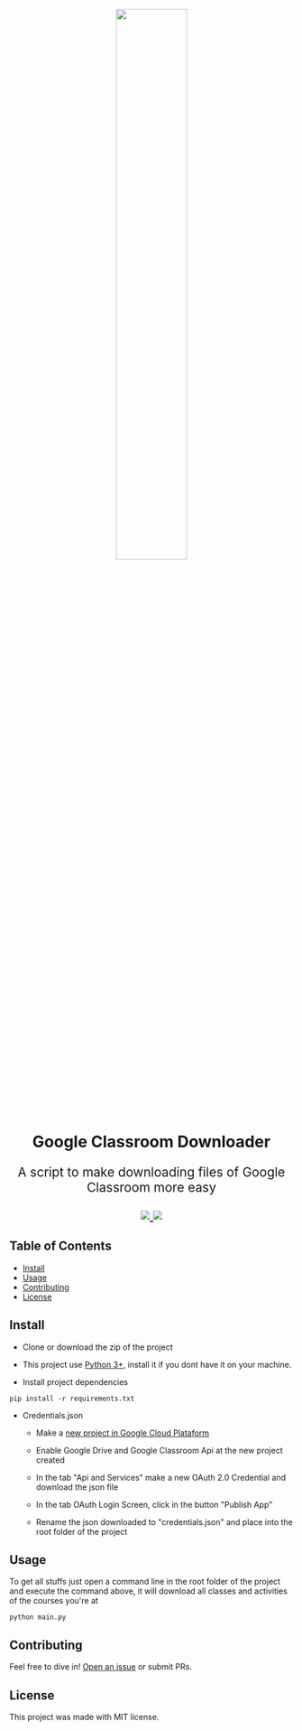 
<p align="center" width="100%">
    <img width="50%" src="https://github.com/eduardopenedo/google_classroom_downloader/blob/main/docs/images/kissclipart-google-classroom-icon-clipart-google-classroom-edu-9a98222156330de7.png?raw=true"> 
</p>

<h1 align="center">
    Google Classroom Downloader
</h1>

<p align="center" style="font-size:1.4rem">
    A script to make downloading files of Google Classroom more easy
</p>

<p align="center" style="font-size:1.4rem">
    <a href="https://pyup.io/repos/github/eduardopenedo/google_classroom_downloader/">
        <img src="https://pyup.io/repos/github/eduardopenedo/google_classroom_downloader/shield.svg">
    </a>
        <a href="https://pyup.io/repos/github/eduardopenedo/google_classroom_downloader/">
        <img src="https://pyup.io/repos/github/eduardopenedo/google_classroom_downloader/python-3-shield.svg">
    </a>
</p>

## Table of Contents

- [Install](#install)
- [Usage](#usage)
- [Contributing](#contributing)
- [License](#license)

## Install

* Clone or download the zip of the project

* This project use [Python 3+](https://www.python.org/downloads/), install it if you dont have it on your machine.

* Install project dependencies
```
pip install -r requirements.txt
```

* Credentials.json
    * Make a [new project in Google Cloud Plataform](https://developers.google.com/workspace/guides/create-project)

    * Enable Google Drive and Google Classroom Api at the new project created

    * In the tab "Api and Services" make a new OAuth 2.0 Credential and download the json file

    * In the tab OAuth Login Screen, click in the button "Publish App"

    * Rename the json downloaded to "credentials.json" and place into the root folder of the project


## Usage

To get all stuffs just open a command line in the root folder of the project and execute the command above, it will download all classes and activities of the courses you're at

```
python main.py
```

## Contributing

Feel free to dive in! [Open an issue](https://github.com/eduardopenedo/google_classroom_downloader/issues/new) or submit PRs.


## License
This project was made with MIT license.
